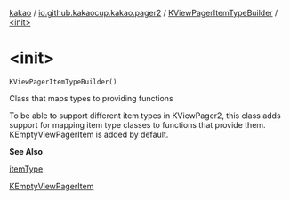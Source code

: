 [kakao](../../index.md) / [io.github.kakaocup.kakao.pager2](../index.md) / [KViewPagerItemTypeBuilder](index.md) / [&lt;init&gt;](./-init-.md)

# &lt;init&gt;

`KViewPagerItemTypeBuilder()`

Class that maps types to providing functions

To be able to support different item types in KViewPager2, this class
adds support for mapping item type classes to functions that provide them.
KEmptyViewPagerItem is added by default.

**See Also**

[itemType](item-type.md)

[KEmptyViewPagerItem](../-k-empty-view-pager-item/index.md)

